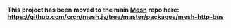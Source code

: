 #### This project has been moved to the main [Mesh](http://mesh.js.org) repo here: https://github.com/crcn/mesh.js/tree/master/packages/mesh-http-bus
